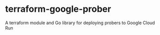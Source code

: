 # terraform-google-prober
A terraform module and Go library for deploying probers to Google Cloud Run
